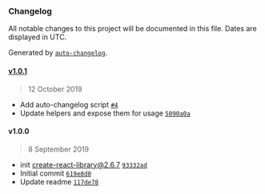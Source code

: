 ### Changelog

All notable changes to this project will be documented in this file. Dates are displayed in UTC.

Generated by [`auto-changelog`](https://github.com/CookPete/auto-changelog).

#### [v1.0.1](https://github.com/kabalpt/prismic-react-tools/compare/v1.0.0...v1.0.1)

> 12 October 2019

- Add auto-changelog script [`#4`](https://github.com/kabalpt/prismic-react-tools/pull/4)
- Update helpers and expose them for usage [`5090a0a`](https://github.com/kabalpt/prismic-react-tools/commit/5090a0a2bbc1c6306965acafc647c9864432dbba)

#### v1.0.0

> 8 September 2019

- init create-react-library@2.6.7 [`93332ad`](https://github.com/kabalpt/prismic-react-tools/commit/93332ad8bbf75ca5022341f9a6980f8a8df90513)
- Initial commit [`619e8d0`](https://github.com/kabalpt/prismic-react-tools/commit/619e8d098809d026b3050cb5a1ffc2c50f028f22)
- Update readme [`117de78`](https://github.com/kabalpt/prismic-react-tools/commit/117de7839e5174a2703092d97c3b3438e07278ff)
